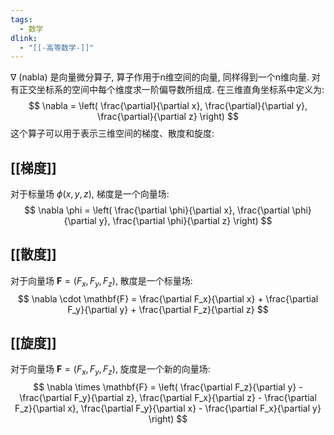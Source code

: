 ```yaml
---
tags:
  - 数学
dlink:
  - "[[-高等数学-]]"
---
```

$\nabla$ (nabla) 是向量微分算子, 算子作用于n维空间的向量, 同样得到一个n维向量. 
对有正交坐标系的空间中每个维度求一阶偏导数所组成. 在三维直角坐标系中定义为: 
$$ \nabla = \left( \frac{\partial}{\partial x}, \frac{\partial}{\partial y}, \frac{\partial}{\partial z} \right) $$
这个算子可以用于表示三维空间的梯度、散度和旋度: 

## [[梯度]]
对于标量场 $\phi(x, y, z)$, 梯度是一个向量场:   $$ \nabla \phi = \left( \frac{\partial \phi}{\partial x}, \frac{\partial \phi}{\partial y}, \frac{\partial \phi}{\partial z} \right) $$
## [[散度]]
对于向量场 $\mathbf{F} = (F_x, F_y, F_z)$, 散度是一个标量场:   $$ \nabla \cdot \mathbf{F} = \frac{\partial F_x}{\partial x} + \frac{\partial F_y}{\partial y} + \frac{\partial F_z}{\partial z} $$

## [[旋度]]
对于向量场 $\mathbf{F} = (F_x, F_y, F_z)$, 旋度是一个新的向量场:   $$ \nabla \times \mathbf{F} = \left( \frac{\partial F_z}{\partial y} - \frac{\partial F_y}{\partial z}, \frac{\partial F_x}{\partial z} - \frac{\partial F_z}{\partial x}, \frac{\partial F_y}{\partial x} - \frac{\partial F_x}{\partial y} \right) $$